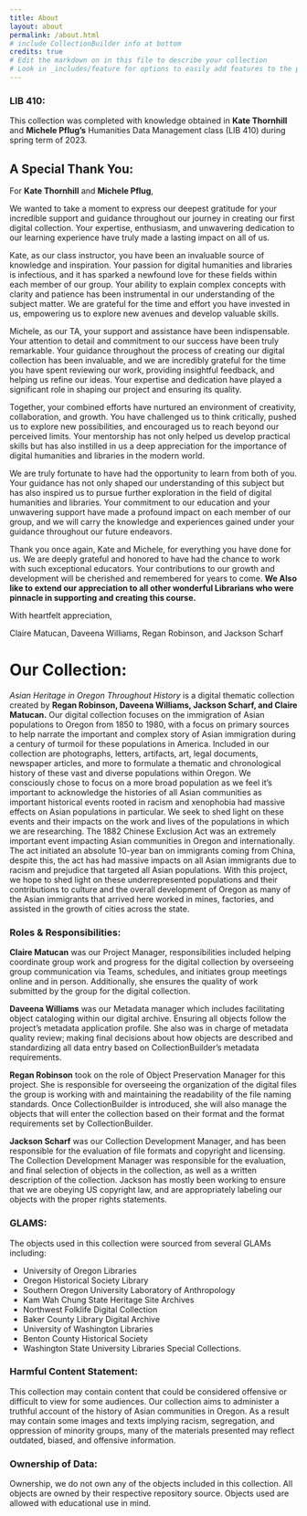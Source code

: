 ```yaml
---
title: About
layout: about
permalink: /about.html
# include CollectionBuilder info at bottom
credits: true
# Edit the markdown on in this file to describe your collection
# Look in _includes/feature for options to easily add features to the page
---
```


### LIB 410: 
This collection was completed with knowledge obtained in **Kate Thornhill** and **Michele Pflug’s** Humanities Data Management class (LIB 410) during spring term of 2023. 

## A Special Thank You:
For **Kate Thornhill** and **Michele Pflug**,

We wanted to take a moment to express our deepest gratitude for your incredible support and guidance throughout our journey in creating our first digital collection. Your expertise, enthusiasm, and unwavering dedication to our learning experience have truly made a lasting impact on all of us.

Kate, as our class instructor, you have been an invaluable source of knowledge and inspiration. Your passion for digital humanities and libraries is infectious, and it has sparked a newfound love for these fields within each member of our group. Your ability to explain complex concepts with clarity and patience has been instrumental in our understanding of the subject matter. We are grateful for the time and effort you have invested in us, empowering us to explore new avenues and develop valuable skills.

Michele, as our TA, your support and assistance have been indispensable. Your attention to detail and commitment to our success have been truly remarkable. Your guidance throughout the process of creating our digital collection has been invaluable, and we are incredibly grateful for the time you have spent reviewing our work, providing insightful feedback, and helping us refine our ideas. Your expertise and dedication have played a significant role in shaping our project and ensuring its quality.

Together, your combined efforts have nurtured an environment of creativity, collaboration, and growth. You have challenged us to think critically, pushed us to explore new possibilities, and encouraged us to reach beyond our perceived limits. Your mentorship has not only helped us develop practical skills but has also instilled in us a deep appreciation for the importance of digital humanities and libraries in the modern world.

We are truly fortunate to have had the opportunity to learn from both of you. Your guidance has not only shaped our understanding of this subject but has also inspired us to pursue further exploration in the field of digital humanities and libraries. Your commitment to our education and your unwavering support have made a profound impact on each member of our group, and we will carry the knowledge and experiences gained under your guidance throughout our future endeavors.

Thank you once again, Kate and Michele, for everything you have done for us. We are deeply grateful and honored to have had the chance to work with such exceptional educators. Your contributions to our growth and development will be cherished and remembered for years to come. **We Also like to extend our appreciation to all other wonderful Librarians who were pinnacle in supporting and creating this course.** 

With heartfelt appreciation,

Claire Matucan, Daveena Williams, Regan Robinson, and Jackson Scharf


# Our Collection:
*Asian Heritage in Oregon Throughout History* is a digital thematic collection created by **Regan Robinson, Daveena Williams, Jackson Scharf, and Claire Matucan.** Our digital collection focuses on the immigration of Asian populations to Oregon from 1850 to 1980, with a focus on primary sources to help narrate the important and complex story of Asian immigration during a century of turmoil for these populations in America. Included in our collection are photographs, letters, artifacts, art, legal documents, newspaper articles, and more to formulate a thematic and chronological history of these vast and diverse populations within Oregon. We consciously chose to focus on a more broad population as we feel it’s important to acknowledge the histories of all Asian communities as important historical events rooted in racism and xenophobia had massive effects on Asian populations in particular. We seek to shed light on these events and their impacts on the work and lives of the populations in which we are researching. The 1882 Chinese Exclusion Act was an extremely important event impacting Asian communities in Oregon and internationally. The act initiated an absolute 10-year ban on immigrants coming from China, despite this, the act has had massive impacts on all Asian immigrants due to racism and prejudice that targeted all Asian populations. With this project, we hope to shed light on these underrepresented populations and their contributions to culture and the overall development of Oregon as many of the Asian immigrants that arrived here worked in mines, factories, and assisted in the growth of cities across the state. 
### Roles & Responsibilities:
**Claire Matucan** was our Project Manager, responsibilities included helping coordinate group work and progress for the digital collection by overseeing group communication via Teams, schedules, and initiates group meetings online and in person. Additionally, she ensures the quality of work submitted by the group for the digital collection.

**Daveena Williams** was our Metadata manager which includes facilitating object cataloging within our digital archive. Ensuring all objects follow the project’s metadata application profile. She also was in charge of metadata quality review; making final decisions about how objects are described and standardizing all data entry based on CollectionBuilder’s metadata requirements.

**Regan Robinson** took on the role of Object Preservation Manager for this project. She is responsible for overseeing the organization of the digital files the group is working with and maintaining the readability of the file naming standards. Once CollectionBuilder is introduced, she will also manage the objects that will enter the collection based on their format and the format requirements set by CollectionBuilder. 

**Jackson Scharf** was our Collection Development Manager, and has been responsible for the evaluation of file formats and copyright and licensing. The Collection Development Manager was responsible for the evaluation, and final selection of objects in the collection, as well as a written description of the collection. Jackson has mostly been working to ensure that we are obeying US copyright law, and are appropriately labeling our objects with the proper rights statements.  

### GLAMS: 
The objects used in this collection were sourced from several GLAMs including:
- University of Oregon Libraries
- Oregon Historical Society Library
- Southern Oregon University Laboratory of Anthropology
- Kam Wah Chung State Heritage Site Archives
- Northwest Folklife Digital Collection
- Baker County Library Digital Archive
- University of Washington Libraries
- Benton County Historical Society
- Washington State University Libraries Special Collections. 

### Harmful Content Statement: 
This collection may contain content that could be considered offensive or difficult to view for some audiences. Our collection aims to administer a truthful account of the history of Asian communities in Oregon. As a result may contain some images and texts implying racism, segregation, and oppression of minority groups, many of the  materials presented may reflect outdated, biased, and offensive information. 

### Ownership of Data: 
Ownership, we do not own any of the objects included in this collection. All objects are owned by their respective repository source. Objects used are allowed with educational use in mind. 
